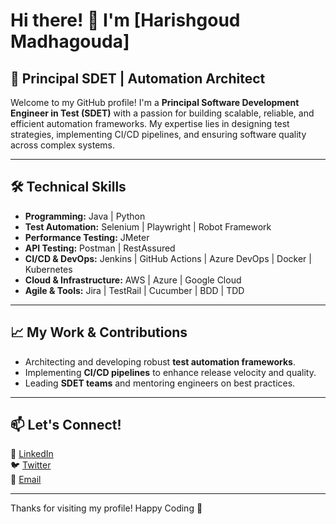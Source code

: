 # Hi there! 👋 I'm [Harishgoud Madhagouda]  

## 🚀 Principal SDET | Automation Architect 

Welcome to my GitHub profile! I'm a **Principal Software Development Engineer in Test (SDET)** with a passion for building scalable, reliable, and efficient automation frameworks. My expertise lies in designing test strategies, implementing CI/CD pipelines, and ensuring software quality across complex systems.

---

## 🛠️ Technical Skills
- **Programming:** Java | Python 
- **Test Automation:** Selenium | Playwright | Robot Framework
- **Performance Testing:** JMeter 
- **API Testing:** Postman | RestAssured 
- **CI/CD & DevOps:** Jenkins | GitHub Actions | Azure DevOps | Docker | Kubernetes
- **Cloud & Infrastructure:** AWS | Azure | Google Cloud
- **Agile & Tools:** Jira | TestRail | Cucumber | BDD | TDD

---

## 📈 My Work & Contributions
- Architecting and developing robust **test automation frameworks**.
- Implementing **CI/CD pipelines** to enhance release velocity and quality.
- Leading **SDET teams** and mentoring engineers on best practices.

---
## 📫 Let's Connect!
🔗 [LinkedIn]([#](https://www.linkedin.com/in/harishgoud-madhagouda-b7825337/))  
🐦 [Twitter](#)  
📧 [Email](m.harishgoud@gmail.com,m.harishgoud@hotmail.com)  

---

Thanks for visiting my profile! Happy Coding 🚀
